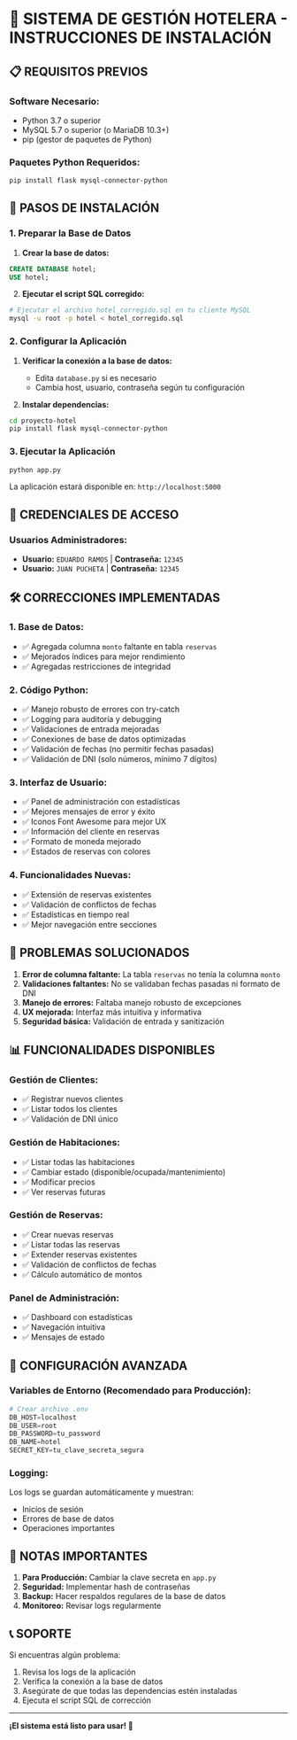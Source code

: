 # 🏨 SISTEMA DE GESTIÓN HOTELERA - INSTRUCCIONES DE INSTALACIÓN

## 📋 **REQUISITOS PREVIOS**

### **Software Necesario:**
- Python 3.7 o superior
- MySQL 5.7 o superior (o MariaDB 10.3+)
- pip (gestor de paquetes de Python)

### **Paquetes Python Requeridos:**
```bash
pip install flask mysql-connector-python
```

## 🚀 **PASOS DE INSTALACIÓN**

### **1. Preparar la Base de Datos**

1. **Crear la base de datos:**
```sql
CREATE DATABASE hotel;
USE hotel;
```

2. **Ejecutar el script SQL corregido:**
```bash
# Ejecutar el archivo hotel_corregido.sql en tu cliente MySQL
mysql -u root -p hotel < hotel_corregido.sql
```

### **2. Configurar la Aplicación**

1. **Verificar la conexión a la base de datos:**
   - Edita `database.py` si es necesario
   - Cambia host, usuario, contraseña según tu configuración

2. **Instalar dependencias:**
```bash
cd proyecto-hotel
pip install flask mysql-connector-python
```

### **3. Ejecutar la Aplicación**

```bash
python app.py
```

La aplicación estará disponible en: `http://localhost:5000`

## 🔑 **CREDENCIALES DE ACCESO**

### **Usuarios Administradores:**
- **Usuario:** `EDUARDO RAMOS` | **Contraseña:** `12345`
- **Usuario:** `JUAN PUCHETA` | **Contraseña:** `12345`

## 🛠️ **CORRECCIONES IMPLEMENTADAS**

### **1. Base de Datos:**
- ✅ Agregada columna `monto` faltante en tabla `reservas`
- ✅ Mejorados índices para mejor rendimiento
- ✅ Agregadas restricciones de integridad

### **2. Código Python:**
- ✅ Manejo robusto de errores con try-catch
- ✅ Logging para auditoría y debugging
- ✅ Validaciones de entrada mejoradas
- ✅ Conexiones de base de datos optimizadas
- ✅ Validación de fechas (no permitir fechas pasadas)
- ✅ Validación de DNI (solo números, mínimo 7 dígitos)

### **3. Interfaz de Usuario:**
- ✅ Panel de administración con estadísticas
- ✅ Mejores mensajes de error y éxito
- ✅ Iconos Font Awesome para mejor UX
- ✅ Información del cliente en reservas
- ✅ Formato de moneda mejorado
- ✅ Estados de reservas con colores

### **4. Funcionalidades Nuevas:**
- ✅ Extensión de reservas existentes
- ✅ Validación de conflictos de fechas
- ✅ Estadísticas en tiempo real
- ✅ Mejor navegación entre secciones

## 🐛 **PROBLEMAS SOLUCIONADOS**

1. **Error de columna faltante:** La tabla `reservas` no tenía la columna `monto`
2. **Validaciones faltantes:** No se validaban fechas pasadas ni formato de DNI
3. **Manejo de errores:** Faltaba manejo robusto de excepciones
4. **UX mejorada:** Interfaz más intuitiva y informativa
5. **Seguridad básica:** Validación de entrada y sanitización

## 📊 **FUNCIONALIDADES DISPONIBLES**

### **Gestión de Clientes:**
- ✅ Registrar nuevos clientes
- ✅ Listar todos los clientes
- ✅ Validación de DNI único

### **Gestión de Habitaciones:**
- ✅ Listar todas las habitaciones
- ✅ Cambiar estado (disponible/ocupada/mantenimiento)
- ✅ Modificar precios
- ✅ Ver reservas futuras

### **Gestión de Reservas:**
- ✅ Crear nuevas reservas
- ✅ Listar todas las reservas
- ✅ Extender reservas existentes
- ✅ Validación de conflictos de fechas
- ✅ Cálculo automático de montos

### **Panel de Administración:**
- ✅ Dashboard con estadísticas
- ✅ Navegación intuitiva
- ✅ Mensajes de estado

## 🔧 **CONFIGURACIÓN AVANZADA**

### **Variables de Entorno (Recomendado para Producción):**
```python
# Crear archivo .env
DB_HOST=localhost
DB_USER=root
DB_PASSWORD=tu_password
DB_NAME=hotel
SECRET_KEY=tu_clave_secreta_segura
```

### **Logging:**
Los logs se guardan automáticamente y muestran:
- Inicios de sesión
- Errores de base de datos
- Operaciones importantes

## 🚨 **NOTAS IMPORTANTES**

1. **Para Producción:** Cambiar la clave secreta en `app.py`
2. **Seguridad:** Implementar hash de contraseñas
3. **Backup:** Hacer respaldos regulares de la base de datos
4. **Monitoreo:** Revisar logs regularmente

## 📞 **SOPORTE**

Si encuentras algún problema:
1. Revisa los logs de la aplicación
2. Verifica la conexión a la base de datos
3. Asegúrate de que todas las dependencias estén instaladas
4. Ejecuta el script SQL de corrección

---

**¡El sistema está listo para usar! 🎉**
